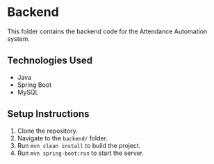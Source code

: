 # Backend

This folder contains the backend code for the Attendance Automation system.

## Technologies Used
- Java
- Spring Boot
- MySQL

## Setup Instructions
1. Clone the repository.
2. Navigate to the `backend/` folder.
3. Run `mvn clean install` to build the project.
4. Run `mvn spring-boot:run` to start the server.
